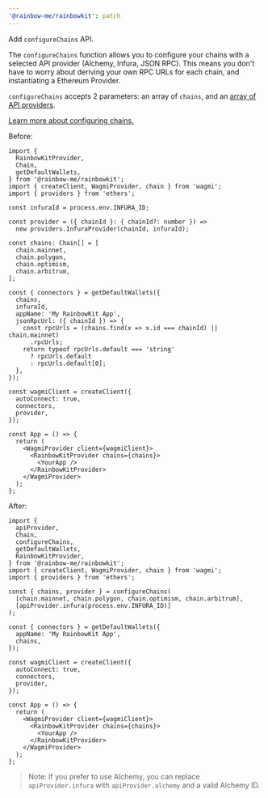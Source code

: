 ```yaml
---
'@rainbow-me/rainbowkit': patch
---
```


Add `configureChains` API.

The `configureChains` function allows you to configure your chains with a selected API provider (Alchemy, Infura, JSON RPC). This means you don't have to worry about deriving your own RPC URLs for each chain, and instantiating a Ethereum Provider.

`configureChains` accepts 2 parameters: an array of `chains`, and an [array of API providers](https://rainbowkit.vercel.app/docs/configuring-chains).

[Learn more about configuring chains.](https://rainbowkit.vercel.app/docs/configuring-chains)

Before:

```tsx
import {
  RainbowKitProvider,
  Chain,
  getDefaultWallets,
} from '@rainbow-me/rainbowkit';
import { createClient, WagmiProvider, chain } from 'wagmi';
import { providers } from 'ethers';

const infuraId = process.env.INFURA_ID;

const provider = ({ chainId }: { chainId?: number }) =>
  new providers.InfuraProvider(chainId, infuraId);

const chains: Chain[] = [
  chain.mainnet,
  chain.polygon,
  chain.optimism,
  chain.arbitrum,
];

const { connectors } = getDefaultWallets({
  chains,
  infuraId,
  appName: 'My RainbowKit App',
  jsonRpcUrl: ({ chainId }) => {
    const rpcUrls = (chains.find(x => x.id === chainId) || chain.mainnet)
      .rpcUrls;
    return typeof rpcUrls.default === 'string'
      ? rpcUrls.default
      : rpcUrls.default[0];
  },
});

const wagmiClient = createClient({
  autoConnect: true,
  connectors,
  provider,
});

const App = () => {
  return (
    <WagmiProvider client={wagmiClient}>
      <RainbowKitProvider chains={chains}>
        <YourApp />
      </RainbowKitProvider>
    </WagmiProvider>
  );
};
```

After:

```tsx
import {
  apiProvider,
  Chain,
  configureChains,
  getDefaultWallets,
  RainbowKitProvider,
} from '@rainbow-me/rainbowkit';
import { createClient, WagmiProvider, chain } from 'wagmi';
import { providers } from 'ethers';

const { chains, provider } = configureChains(
  [chain.mainnet, chain.polygon, chain.optimism, chain.arbitrum],
  [apiProvider.infura(process.env.INFURA_ID)]
);

const { connectors } = getDefaultWallets({
  appName: 'My RainbowKit App',
  chains,
});

const wagmiClient = createClient({
  autoConnect: true,
  connectors,
  provider,
});

const App = () => {
  return (
    <WagmiProvider client={wagmiClient}>
      <RainbowKitProvider chains={chains}>
        <YourApp />
      </RainbowKitProvider>
    </WagmiProvider>
  );
};
```

> Note: If you prefer to use Alchemy, you can replace `apiProvider.infura` with `apiProvider.alchemy` and a valid Alchemy ID.
